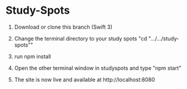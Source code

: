 # Study-Spots

1. Download or clone this branch (Swift 3)



2. Change the terminal directory to your study spots "cd ".../.../study-spots""




3. run npm install




4. Open the other terminal window in studyspots and type "npm start"




5. The site is now live and available at http://localhost:8080



